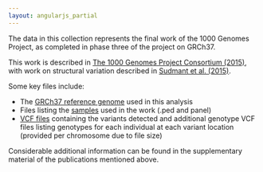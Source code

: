 ```yaml
---
layout: angularjs_partial
---
```


The data in this collection represents the final work of the 1000 Genomes Project, as completed in phase three of the project on GRCh37.

This work is described in [The 1000 Genomes Project Consortium (2015)](http://www.nature.com/nature/journal/v526/n7571/full/nature15393.html), with work on structural variation described in [Sudmant et al. (2015)](https://www.nature.com/articles/nature15394).

Some key files include:

* The [GRCh37 reference genome](http://ftp.1000genomes.ebi.ac.uk/vol1/ftp/technical/reference/phase2_reference_assembly_sequence/) used in this analysis
* Files listing the [samples](http://ftp.1000genomes.ebi.ac.uk/vol1/ftp/release/20130502/) used in the work (.ped and panel)
* [VCF files](http://ftp.1000genomes.ebi.ac.uk/vol1/ftp/release/20130502/) containing the variants detected and additional genotype VCF files listing genotypes for each individual at each variant location (provided per chromosome due to file size)

Considerable additional information can be found in the supplementary material of the publications mentioned above.
